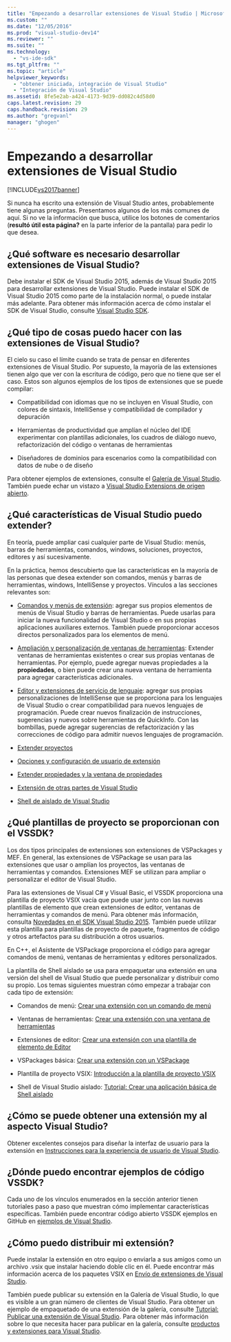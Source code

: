 ```yaml
---
title: "Empezando a desarrollar extensiones de Visual Studio | Microsoft Docs"
ms.custom: ""
ms.date: "12/05/2016"
ms.prod: "visual-studio-dev14"
ms.reviewer: ""
ms.suite: ""
ms.technology: 
  - "vs-ide-sdk"
ms.tgt_pltfrm: ""
ms.topic: "article"
helpviewer_keywords: 
  - "obtener iniciada, integración de Visual Studio"
  - "Integración de Visual Studio"
ms.assetid: 8fe5e2ab-a424-4173-9d39-dd082c4d58d0
caps.latest.revision: 29
caps.handback.revision: 29
ms.author: "gregvanl"
manager: "ghogen"
---
```

# Empezando a desarrollar extensiones de Visual Studio
[!INCLUDE[vs2017banner](../code-quality/includes/vs2017banner.md)]

Si nunca ha escrito una extensión de Visual Studio antes, probablemente tiene algunas preguntas. Presentamos algunos de los más comunes de aquí. Si no ve la información que busca, utilice los botones de comentarios \(**resultó útil esta página?** en la parte inferior de la pantalla\) para pedir lo que desea.  
  
## ¿Qué software es necesario desarrollar extensiones de Visual Studio?  
 Debe instalar el SDK de Visual Studio 2015, además de Visual Studio 2015 para desarrollar extensiones de Visual Studio.   Puede instalar el SDK de Visual Studio 2015 como parte de la instalación normal, o puede instalar más adelante. Para obtener más información acerca de cómo instalar el SDK de Visual Studio, consulte [Visual Studio SDK](../extensibility/visual-studio-sdk.md).  
  
## ¿Qué tipo de cosas puedo hacer con las extensiones de Visual Studio?  
 El cielo su caso el límite cuando se trata de pensar en diferentes extensiones de Visual Studio. Por supuesto, la mayoría de las extensiones tienen algo que ver con la escritura de código, pero que no tiene que ser el caso. Estos son algunos ejemplos de los tipos de extensiones que se puede compilar:  
  
-   Compatibilidad con idiomas que no se incluyen en Visual Studio, con colores de sintaxis, IntelliSense y compatibilidad de compilador y depuración  
  
-   Herramientas de productividad que amplían el núcleo del IDE experimentar con plantillas adicionales, los cuadros de diálogo nuevo, refactorización del código o ventanas de herramientas  
  
-   Diseñadores de dominios para escenarios como la compatibilidad con datos de nube o de diseño  
  
 Para obtener ejemplos de extensiones, consulte el [Galería de Visual Studio](https://visualstudiogallery.msdn.microsoft.com/). También puede echar un vistazo a [Visual Studio Extensions de origen abierto](https://github.com/Microsoft/extendvs/blob/master/CommunityExtensions.md).  
  
## ¿Qué características de Visual Studio puedo extender?  
 En teoría, puede ampliar casi cualquier parte de Visual Studio: menús, barras de herramientas, comandos, windows, soluciones, proyectos, editores y así sucesivamente.  
  
 En la práctica, hemos descubierto que las características en la mayoría de las personas que desea extender son comandos, menús y barras de herramientas, windows, IntelliSense y proyectos. Vínculos a las secciones relevantes son:  
  
-   [Comandos y menús de extensión](../extensibility/extending-menus-and-commands.md): agregar sus propios elementos de menús de Visual Studio y barras de herramientas. Puede usarlas para iniciar la nueva funcionalidad de Visual Studio o en sus propias aplicaciones auxiliares externos. También puede proporcionar accesos directos personalizados para los elementos de menú.  
  
-   [Ampliación y personalización de ventanas de herramientas](../extensibility/extending-and-customizing-tool-windows.md): Extender ventanas de herramientas existentes o crear sus propias ventanas de herramientas. Por ejemplo, puede agregar nuevas propiedades a la **propiedades**, o bien puede crear una nueva ventana de herramienta para agregar características adicionales.  
  
-   [Editor y extensiones de servicio de lenguaje](../extensibility/editor-and-language-service-extensions.md): agregar sus propias personalizaciones de IntelliSense que se proporciona para los lenguajes de Visual Studio o crear compatibilidad para nuevos lenguajes de programación. Puede crear nuevos finalización de instrucciones, sugerencias y nuevos sobre herramientas de QuickInfo. Con las bombillas, puede agregar sugerencias de refactorización y las correcciones de código para admitir nuevos lenguajes de programación.  
  
-   [Extender proyectos](../extensibility/extending-projects.md)  
  
-   [Opciones y configuración de usuario de extensión](../extensibility/extending-user-settings-and-options.md)  
  
-   [Extender propiedades y la ventana de propiedades](../extensibility/extending-properties-and-the-property-window.md)  
  
-   [Extensión de otras partes de Visual Studio](../extensibility/extending-other-parts-of-visual-studio.md)  
  
-   [Shell de aislado de Visual Studio](../extensibility/visual-studio-isolated-shell.md)  
  
##  <a name="BKMK_ProjectTemplate"></a> ¿Qué plantillas de proyecto se proporcionan con el VSSDK?  
 Los dos tipos principales de extensiones son extensiones de VSPackages y MEF. En general, las extensiones de VSPackage se usan para las extensiones que usar o amplían los proyectos, las ventanas de herramientas y comandos. Extensiones MEF se utilizan para ampliar o personalizar el editor de Visual Studio.  
  
 Para las extensiones de Visual C\# y Visual Basic, el VSSDK proporciona una plantilla de proyecto VSIX vacía que puede usar junto con las nuevas plantillas de elemento que crean extensiones de editor, ventanas de herramientas y comandos de menú. Para obtener más información, consulta [Novedades en el SDK Visual Studio 2015](../extensibility/what-s-new-in-the-visual-studio-2015-sdk.md). También puede utilizar esta plantilla para plantillas de proyecto de paquete, fragmentos de código y otros artefactos para su distribución a otros usuarios.  
  
 En C\+\+, el Asistente de VSPackage proporciona el código para agregar comandos de menú, ventanas de herramientas y editores personalizados.  
  
 La plantilla de Shell aislado se usa para empaquetar una extensión en una versión del shell de Visual Studio que puede personalizar y distribuir como su propio. Los temas siguientes muestran cómo empezar a trabajar con cada tipo de extensión:  
  
-   Comandos de menú: [Crear una extensión con un comando de menú](../extensibility/creating-an-extension-with-a-menu-command.md)  
  
-   Ventanas de herramientas: [Crear una extensión con una ventana de herramientas](../extensibility/creating-an-extension-with-a-tool-window.md)  
  
-   Extensiones de editor: [Crear una extensión con una plantilla de elemento de Editor](../extensibility/creating-an-extension-with-an-editor-item-template.md)  
  
-   VSPackages básica: [Crear una extensión con un VSPackage](../extensibility/creating-an-extension-with-a-vspackage.md)  
  
-   Plantilla de proyecto VSIX: [Introducción a la plantilla de proyecto VSIX](../extensibility/getting-started-with-the-vsix-project-template.md)  
  
-   Shell de Visual Studio aislado: [Tutorial: Crear una aplicación básica de Shell aislado](../extensibility/walkthrough-creating-a-basic-isolated-shell-application.md)  
  
## ¿Cómo se puede obtener una extensión my al aspecto Visual Studio?  
 Obtener excelentes consejos para diseñar la interfaz de usuario para la extensión en [Instrucciones para la experiencia de usuario de Visual Studio](../extensibility/ux-guidelines/visual-studio-user-experience-guidelines.md).  
  
## ¿Dónde puedo encontrar ejemplos de código VSSDK?  
 Cada uno de los vínculos enumerados en la sección anterior tienen tutoriales paso a paso que muestran cómo implementar características específicas. También puede encontrar código abierto VSSDK ejemplos en GitHub en [ejemplos de Visual Studio](https://aka.ms/vs2015sdksamples).  
  
## ¿Cómo puedo distribuir mi extensión?  
 Puede instalar la extensión en otro equipo o enviarla a sus amigos como un archivo .vsix que instalar haciendo doble clic en él. Puede encontrar más información acerca de los paquetes VSIX en [Envío de extensiones de Visual Studio](../extensibility/shipping-visual-studio-extensions.md).  
  
 También puede publicar su extensión en la Galería de Visual Studio, lo que es visible a un gran número de clientes de Visual Studio. Para obtener un ejemplo de empaquetado de una extensión de la galería, consulte [Tutorial: Publicar una extensión de Visual Studio](../extensibility/walkthrough-publishing-a-visual-studio-extension.md). Para obtener más información sobre lo que necesita hacer para publicar en la galería, consulte [productos y extensiones para Visual Studio](https://visualstudiogallery.msdn.microsoft.com/).